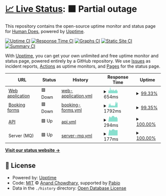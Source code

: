 # [📈 Live Status](https://demo.upptime.js.org): <!--live status--> **🟧 Partial outage**

This repository contains the open-source uptime monitor and status page for [Human Does](https://demo.upptime.js.org), powered by [Upptime](https://github.com/upptime/upptime).

[![Uptime CI](https://github.com/human-does/mangobeds-status/workflows/Uptime%20CI/badge.svg)](https://github.com/human-does/mangobeds-status/actions?query=workflow%3A%22Uptime+CI%22)
[![Response Time CI](https://github.com/human-does/mangobeds-status/workflows/Response%20Time%20CI/badge.svg)](https://github.com/human-does/mangobeds-status/actions?query=workflow%3A%22Response+Time+CI%22)
[![Graphs CI](https://github.com/human-does/mangobeds-status/workflows/Graphs%20CI/badge.svg)](https://github.com/human-does/mangobeds-status/actions?query=workflow%3A%22Graphs+CI%22)
[![Static Site CI](https://github.com/human-does/mangobeds-status/workflows/Static%20Site%20CI/badge.svg)](https://github.com/human-does/mangobeds-status/actions?query=workflow%3A%22Static+Site+CI%22)
[![Summary CI](https://github.com/human-does/mangobeds-status/workflows/Summary%20CI/badge.svg)](https://github.com/human-does/mangobeds-status/actions?query=workflow%3A%22Summary+CI%22)

With [Upptime](https://upptime.js.org), you can get your own unlimited and free uptime monitor and status page, powered entirely by a GitHub repository. We use [Issues](https://github.com/human-does/mangobeds-status/issues) as incident reports, [Actions](https://github.com/human-does/mangobeds-status/actions) as uptime monitors, and [Pages](https://demo.upptime.js.org) for the status page.

<!--start: status pages-->
<!-- This summary is generated by Upptime (https://github.com/upptime/upptime) -->
<!-- Do not edit this manually, your changes will be overwritten -->
<!-- prettier-ignore -->
| URL | Status | History | Response Time | Uptime |
| --- | ------ | ------- | ------------- | ------ |
| <img alt="" src="https://icons.duckduckgo.com/ip3/mangobeds.com.ico" height="13"> [Web application](https://mangobeds.com) | 🟥 Down | [web-application.yml](https://github.com/human-does/mangobeds-status/commits/HEAD/history/web-application.yml) | <details><summary><img alt="Response time graph" src="./graphs/web-application/response-time-week.png" height="20"> 654ms</summary><br><a href="https://human-does.github.io/mangobeds-status/history/web-application"><img alt="Response time 609" src="https://img.shields.io/endpoint?url=https%3A%2F%2Fraw.githubusercontent.com%2Fhuman-does%2Fmangobeds-status%2FHEAD%2Fapi%2Fweb-application%2Fresponse-time.json"></a><br><a href="https://human-does.github.io/mangobeds-status/history/web-application"><img alt="24-hour response time 596" src="https://img.shields.io/endpoint?url=https%3A%2F%2Fraw.githubusercontent.com%2Fhuman-does%2Fmangobeds-status%2FHEAD%2Fapi%2Fweb-application%2Fresponse-time-day.json"></a><br><a href="https://human-does.github.io/mangobeds-status/history/web-application"><img alt="7-day response time 654" src="https://img.shields.io/endpoint?url=https%3A%2F%2Fraw.githubusercontent.com%2Fhuman-does%2Fmangobeds-status%2FHEAD%2Fapi%2Fweb-application%2Fresponse-time-week.json"></a><br><a href="https://human-does.github.io/mangobeds-status/history/web-application"><img alt="30-day response time 609" src="https://img.shields.io/endpoint?url=https%3A%2F%2Fraw.githubusercontent.com%2Fhuman-does%2Fmangobeds-status%2FHEAD%2Fapi%2Fweb-application%2Fresponse-time-month.json"></a><br><a href="https://human-does.github.io/mangobeds-status/history/web-application"><img alt="1-year response time 609" src="https://img.shields.io/endpoint?url=https%3A%2F%2Fraw.githubusercontent.com%2Fhuman-does%2Fmangobeds-status%2FHEAD%2Fapi%2Fweb-application%2Fresponse-time-year.json"></a></details> | <details><summary><a href="https://human-does.github.io/mangobeds-status/history/web-application">99.33%</a></summary><a href="https://human-does.github.io/mangobeds-status/history/web-application"><img alt="All-time uptime 99.81%" src="https://img.shields.io/endpoint?url=https%3A%2F%2Fraw.githubusercontent.com%2Fhuman-does%2Fmangobeds-status%2FHEAD%2Fapi%2Fweb-application%2Fuptime.json"></a><br><a href="https://human-does.github.io/mangobeds-status/history/web-application"><img alt="24-hour uptime 98.41%" src="https://img.shields.io/endpoint?url=https%3A%2F%2Fraw.githubusercontent.com%2Fhuman-does%2Fmangobeds-status%2FHEAD%2Fapi%2Fweb-application%2Fuptime-day.json"></a><br><a href="https://human-does.github.io/mangobeds-status/history/web-application"><img alt="7-day uptime 99.33%" src="https://img.shields.io/endpoint?url=https%3A%2F%2Fraw.githubusercontent.com%2Fhuman-does%2Fmangobeds-status%2FHEAD%2Fapi%2Fweb-application%2Fuptime-week.json"></a><br><a href="https://human-does.github.io/mangobeds-status/history/web-application"><img alt="30-day uptime 99.81%" src="https://img.shields.io/endpoint?url=https%3A%2F%2Fraw.githubusercontent.com%2Fhuman-does%2Fmangobeds-status%2FHEAD%2Fapi%2Fweb-application%2Fuptime-month.json"></a><br><a href="https://human-does.github.io/mangobeds-status/history/web-application"><img alt="1-year uptime 99.81%" src="https://img.shields.io/endpoint?url=https%3A%2F%2Fraw.githubusercontent.com%2Fhuman-does%2Fmangobeds-status%2FHEAD%2Fapi%2Fweb-application%2Fuptime-year.json"></a></details>
| <img alt="" src="https://icons.duckduckgo.com/ip3/www.mangobeds.com.ico" height="13"> [Booking forms](https://www.mangobeds.com/booking-forms/cmapiq1pe0001axse16wpwxp7) | 🟥 Down | [booking-forms.yml](https://github.com/human-does/mangobeds-status/commits/HEAD/history/booking-forms.yml) | <details><summary><img alt="Response time graph" src="./graphs/booking-forms/response-time-week.png" height="20"> 1792ms</summary><br><a href="https://human-does.github.io/mangobeds-status/history/booking-forms"><img alt="Response time 1494" src="https://img.shields.io/endpoint?url=https%3A%2F%2Fraw.githubusercontent.com%2Fhuman-does%2Fmangobeds-status%2FHEAD%2Fapi%2Fbooking-forms%2Fresponse-time.json"></a><br><a href="https://human-does.github.io/mangobeds-status/history/booking-forms"><img alt="24-hour response time 2219" src="https://img.shields.io/endpoint?url=https%3A%2F%2Fraw.githubusercontent.com%2Fhuman-does%2Fmangobeds-status%2FHEAD%2Fapi%2Fbooking-forms%2Fresponse-time-day.json"></a><br><a href="https://human-does.github.io/mangobeds-status/history/booking-forms"><img alt="7-day response time 1792" src="https://img.shields.io/endpoint?url=https%3A%2F%2Fraw.githubusercontent.com%2Fhuman-does%2Fmangobeds-status%2FHEAD%2Fapi%2Fbooking-forms%2Fresponse-time-week.json"></a><br><a href="https://human-does.github.io/mangobeds-status/history/booking-forms"><img alt="30-day response time 1494" src="https://img.shields.io/endpoint?url=https%3A%2F%2Fraw.githubusercontent.com%2Fhuman-does%2Fmangobeds-status%2FHEAD%2Fapi%2Fbooking-forms%2Fresponse-time-month.json"></a><br><a href="https://human-does.github.io/mangobeds-status/history/booking-forms"><img alt="1-year response time 1494" src="https://img.shields.io/endpoint?url=https%3A%2F%2Fraw.githubusercontent.com%2Fhuman-does%2Fmangobeds-status%2FHEAD%2Fapi%2Fbooking-forms%2Fresponse-time-year.json"></a></details> | <details><summary><a href="https://human-does.github.io/mangobeds-status/history/booking-forms">99.35%</a></summary><a href="https://human-does.github.io/mangobeds-status/history/booking-forms"><img alt="All-time uptime 99.82%" src="https://img.shields.io/endpoint?url=https%3A%2F%2Fraw.githubusercontent.com%2Fhuman-does%2Fmangobeds-status%2FHEAD%2Fapi%2Fbooking-forms%2Fuptime.json"></a><br><a href="https://human-does.github.io/mangobeds-status/history/booking-forms"><img alt="24-hour uptime 98.46%" src="https://img.shields.io/endpoint?url=https%3A%2F%2Fraw.githubusercontent.com%2Fhuman-does%2Fmangobeds-status%2FHEAD%2Fapi%2Fbooking-forms%2Fuptime-day.json"></a><br><a href="https://human-does.github.io/mangobeds-status/history/booking-forms"><img alt="7-day uptime 99.35%" src="https://img.shields.io/endpoint?url=https%3A%2F%2Fraw.githubusercontent.com%2Fhuman-does%2Fmangobeds-status%2FHEAD%2Fapi%2Fbooking-forms%2Fuptime-week.json"></a><br><a href="https://human-does.github.io/mangobeds-status/history/booking-forms"><img alt="30-day uptime 99.82%" src="https://img.shields.io/endpoint?url=https%3A%2F%2Fraw.githubusercontent.com%2Fhuman-does%2Fmangobeds-status%2FHEAD%2Fapi%2Fbooking-forms%2Fuptime-month.json"></a><br><a href="https://human-does.github.io/mangobeds-status/history/booking-forms"><img alt="1-year uptime 99.82%" src="https://img.shields.io/endpoint?url=https%3A%2F%2Fraw.githubusercontent.com%2Fhuman-does%2Fmangobeds-status%2FHEAD%2Fapi%2Fbooking-forms%2Fuptime-year.json"></a></details>
| <img alt="" src="https://icons.duckduckgo.com/ip3/api.mangobeds.com.ico" height="13"> [API](https://api.mangobeds.com/health-check) | 🟩 Up | [api.yml](https://github.com/human-does/mangobeds-status/commits/HEAD/history/api.yml) | <details><summary><img alt="Response time graph" src="./graphs/api/response-time-week.png" height="20"> 294ms</summary><br><a href="https://human-does.github.io/mangobeds-status/history/api"><img alt="Response time 295" src="https://img.shields.io/endpoint?url=https%3A%2F%2Fraw.githubusercontent.com%2Fhuman-does%2Fmangobeds-status%2FHEAD%2Fapi%2Fapi%2Fresponse-time.json"></a><br><a href="https://human-does.github.io/mangobeds-status/history/api"><img alt="24-hour response time 197" src="https://img.shields.io/endpoint?url=https%3A%2F%2Fraw.githubusercontent.com%2Fhuman-does%2Fmangobeds-status%2FHEAD%2Fapi%2Fapi%2Fresponse-time-day.json"></a><br><a href="https://human-does.github.io/mangobeds-status/history/api"><img alt="7-day response time 294" src="https://img.shields.io/endpoint?url=https%3A%2F%2Fraw.githubusercontent.com%2Fhuman-does%2Fmangobeds-status%2FHEAD%2Fapi%2Fapi%2Fresponse-time-week.json"></a><br><a href="https://human-does.github.io/mangobeds-status/history/api"><img alt="30-day response time 295" src="https://img.shields.io/endpoint?url=https%3A%2F%2Fraw.githubusercontent.com%2Fhuman-does%2Fmangobeds-status%2FHEAD%2Fapi%2Fapi%2Fresponse-time-month.json"></a><br><a href="https://human-does.github.io/mangobeds-status/history/api"><img alt="1-year response time 295" src="https://img.shields.io/endpoint?url=https%3A%2F%2Fraw.githubusercontent.com%2Fhuman-does%2Fmangobeds-status%2FHEAD%2Fapi%2Fapi%2Fresponse-time-year.json"></a></details> | <details><summary><a href="https://human-does.github.io/mangobeds-status/history/api">100.00%</a></summary><a href="https://human-does.github.io/mangobeds-status/history/api"><img alt="All-time uptime 100.00%" src="https://img.shields.io/endpoint?url=https%3A%2F%2Fraw.githubusercontent.com%2Fhuman-does%2Fmangobeds-status%2FHEAD%2Fapi%2Fapi%2Fuptime.json"></a><br><a href="https://human-does.github.io/mangobeds-status/history/api"><img alt="24-hour uptime 100.00%" src="https://img.shields.io/endpoint?url=https%3A%2F%2Fraw.githubusercontent.com%2Fhuman-does%2Fmangobeds-status%2FHEAD%2Fapi%2Fapi%2Fuptime-day.json"></a><br><a href="https://human-does.github.io/mangobeds-status/history/api"><img alt="7-day uptime 100.00%" src="https://img.shields.io/endpoint?url=https%3A%2F%2Fraw.githubusercontent.com%2Fhuman-does%2Fmangobeds-status%2FHEAD%2Fapi%2Fapi%2Fuptime-week.json"></a><br><a href="https://human-does.github.io/mangobeds-status/history/api"><img alt="30-day uptime 100.00%" src="https://img.shields.io/endpoint?url=https%3A%2F%2Fraw.githubusercontent.com%2Fhuman-does%2Fmangobeds-status%2FHEAD%2Fapi%2Fapi%2Fuptime-month.json"></a><br><a href="https://human-does.github.io/mangobeds-status/history/api"><img alt="1-year uptime 100.00%" src="https://img.shields.io/endpoint?url=https%3A%2F%2Fraw.githubusercontent.com%2Fhuman-does%2Fmangobeds-status%2FHEAD%2Fapi%2Fapi%2Fuptime-year.json"></a></details>
| <img alt="" src="https://icons.duckduckgo.com/ip3/null.ico" height="13"> Server (MQ) | 🟩 Up | [server-mq.yml](https://github.com/human-does/mangobeds-status/commits/HEAD/history/server-mq.yml) | <details><summary><img alt="Response time graph" src="./graphs/server-mq/response-time-week.png" height="20"> 177ms</summary><br><a href="https://human-does.github.io/mangobeds-status/history/server-mq"><img alt="Response time 194" src="https://img.shields.io/endpoint?url=https%3A%2F%2Fraw.githubusercontent.com%2Fhuman-does%2Fmangobeds-status%2FHEAD%2Fapi%2Fserver-mq%2Fresponse-time.json"></a><br><a href="https://human-does.github.io/mangobeds-status/history/server-mq"><img alt="24-hour response time 170" src="https://img.shields.io/endpoint?url=https%3A%2F%2Fraw.githubusercontent.com%2Fhuman-does%2Fmangobeds-status%2FHEAD%2Fapi%2Fserver-mq%2Fresponse-time-day.json"></a><br><a href="https://human-does.github.io/mangobeds-status/history/server-mq"><img alt="7-day response time 177" src="https://img.shields.io/endpoint?url=https%3A%2F%2Fraw.githubusercontent.com%2Fhuman-does%2Fmangobeds-status%2FHEAD%2Fapi%2Fserver-mq%2Fresponse-time-week.json"></a><br><a href="https://human-does.github.io/mangobeds-status/history/server-mq"><img alt="30-day response time 194" src="https://img.shields.io/endpoint?url=https%3A%2F%2Fraw.githubusercontent.com%2Fhuman-does%2Fmangobeds-status%2FHEAD%2Fapi%2Fserver-mq%2Fresponse-time-month.json"></a><br><a href="https://human-does.github.io/mangobeds-status/history/server-mq"><img alt="1-year response time 194" src="https://img.shields.io/endpoint?url=https%3A%2F%2Fraw.githubusercontent.com%2Fhuman-does%2Fmangobeds-status%2FHEAD%2Fapi%2Fserver-mq%2Fresponse-time-year.json"></a></details> | <details><summary><a href="https://human-does.github.io/mangobeds-status/history/server-mq">100.00%</a></summary><a href="https://human-does.github.io/mangobeds-status/history/server-mq"><img alt="All-time uptime 100.00%" src="https://img.shields.io/endpoint?url=https%3A%2F%2Fraw.githubusercontent.com%2Fhuman-does%2Fmangobeds-status%2FHEAD%2Fapi%2Fserver-mq%2Fuptime.json"></a><br><a href="https://human-does.github.io/mangobeds-status/history/server-mq"><img alt="24-hour uptime 100.00%" src="https://img.shields.io/endpoint?url=https%3A%2F%2Fraw.githubusercontent.com%2Fhuman-does%2Fmangobeds-status%2FHEAD%2Fapi%2Fserver-mq%2Fuptime-day.json"></a><br><a href="https://human-does.github.io/mangobeds-status/history/server-mq"><img alt="7-day uptime 100.00%" src="https://img.shields.io/endpoint?url=https%3A%2F%2Fraw.githubusercontent.com%2Fhuman-does%2Fmangobeds-status%2FHEAD%2Fapi%2Fserver-mq%2Fuptime-week.json"></a><br><a href="https://human-does.github.io/mangobeds-status/history/server-mq"><img alt="30-day uptime 100.00%" src="https://img.shields.io/endpoint?url=https%3A%2F%2Fraw.githubusercontent.com%2Fhuman-does%2Fmangobeds-status%2FHEAD%2Fapi%2Fserver-mq%2Fuptime-month.json"></a><br><a href="https://human-does.github.io/mangobeds-status/history/server-mq"><img alt="1-year uptime 100.00%" src="https://img.shields.io/endpoint?url=https%3A%2F%2Fraw.githubusercontent.com%2Fhuman-does%2Fmangobeds-status%2FHEAD%2Fapi%2Fserver-mq%2Fuptime-year.json"></a></details>

<!--end: status pages-->

[**Visit our status website →**](https://demo.upptime.js.org)

## 📄 License

- Powered by: [Upptime](https://github.com/upptime/upptime)
- Code: [MIT](./LICENSE) © [Anand Chowdhary](https://anandchowdhary.com), supported by [Pabio](https://pabio.com)
- Data in the `./history` directory: [Open Database License](https://opendatacommons.org/licenses/odbl/1-0/)
